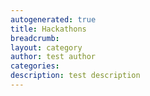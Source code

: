 ```yaml
---
autogenerated: true
title: Hackathons
breadcrumb: 
layout: category
author: test author
categories: 
description: test description
---
```


